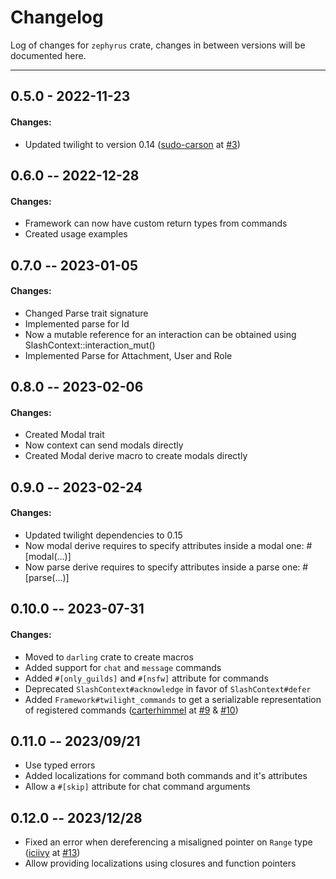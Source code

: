 # Changelog

Log of changes for ``zephyrus`` crate, changes in between versions will be documented here.

---

## 0.5.0 - 2022-11-23

#### Changes:
- Updated twilight to version 0.14 ([sudo-carson] at [#3])


## 0.6.0 -- 2022-12-28

#### Changes:
- Framework can now have custom return types from commands
- Created usage examples

## 0.7.0 -- 2023-01-05

#### Changes:
- Changed Parse trait signature
- Implemented parse for Id<AttachmentMarker>
- Now a mutable reference for an interaction can be obtained using SlashContext::interaction_mut()
- Implemented Parse for Attachment, User and Role

## 0.8.0 -- 2023-02-06

#### Changes:
- Created Modal trait
- Now context can send modals directly
- Created Modal derive macro to create modals directly

## 0.9.0 -- 2023-02-24

#### Changes:
- Updated twilight dependencies to 0.15
- Now modal derive requires to specify attributes inside a modal one: #[modal(...)]
- Now parse derive requires to specify attributes inside a parse one: #[parse(...)]

## 0.10.0 -- 2023-07-31

#### Changes:
- Moved to `darling` crate to create macros
- Added support for `chat` and `message` commands
- Added `#[only_guilds]` and `#[nsfw]` attribute for commands
- Deprecated `SlashContext#acknowledge` in favor of `SlashContext#defer`
- Added `Framework#twilight_commands` to get a serializable representation of registered commands ([carterhimmel] at [#9] & [#10])

## 0.11.0 -- 2023/09/21
- Use typed errors
- Added localizations for command both commands and it's attributes
- Allow a `#[skip]` attribute for chat command arguments

## 0.12.0 -- 2023/12/28
- Fixed an error when dereferencing a misaligned pointer on `Range` type ([iciivy] at [#13])
- Allow providing localizations using closures and function pointers

<!-- contributors -->
[sudo-carson]: https://github.com/sudo-carson
[carterhimmel]: https://github.com/carterhimmel
[iciivy]: https://github.com/iciivy

<!-- Pull requests -->
[#3]: https://github.com/AlvaroMS25/zephyrus/pull/3
[#9]: https://github.com/AlvaroMS25/zephyrus/pull/9
[#10]: https://github.com/AlvaroMS25/zephyrus/pull/10
[#13]: https://github.com/AlvaroMS25/vesper/pull/13
